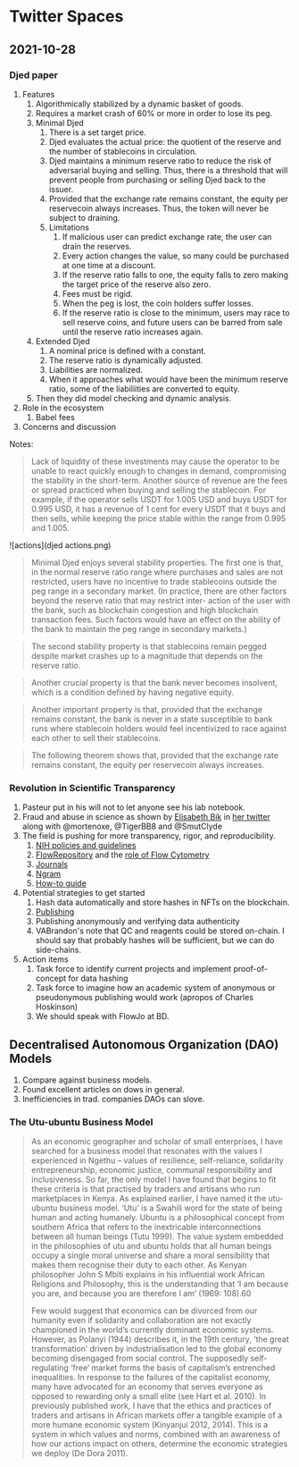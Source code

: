 # Twitter Spaces

## 2021-10-28

### Djed paper

 1. Features
	1. Algorithmically stabilized by a dynamic basket of goods.
	2. Requires a market crash of 60% or more in order to lose its peg.
	3. Minimal Djed
		1. There is a set target price.
		2. Djed evaluates the actual price: the quotient of the
           reserve and the number of stablecoins in circulation.
	    3. Djed maintains a minimum reserve ratio to reduce the risk
           of adversarial buying and selling. Thus, there is a
           threshold that will prevent people from purchasing or
           selling Djed back to the issuer.
	    4. Provided that the exchange rate remains constant, the
           equity per reservecoin always increases. Thus, the token
           will never be subject to draining.
	    5. Limitations
			1. If malicious user can predict exchange rate, the user
               can drain the reserves.
		    2. Every action changes the value, so many could be
               purchased at one time at a discount.
		    3. If the reserve ratio falls to one, the equity falls to
               zero making the target price of the reserve also zero.
		    4. Fees must be rigid.
			5. When the peg is lost, the coin holders suffer losses.
		    6. If the reserve ratio is close to the minimum, users may
               race to sell reserve coins, and future users can be
               barred from sale until the reserve ratio increases
               again.
	4. Extended Djed
		1. A nominal price is defined with a constant.
		2. The reserve ratio is dynamically adjusted.
		3. Liabilities are normalized.
		4. When it approaches what would have been the minimum reserve
           ratio, some of the liabiliities are converted to equity.
    5. Then they did model checking and dynamic analysis.
 2. Role in the ecosystem
	1. Babel fees
 3. Concerns and discussion

Notes:

> Lack of liquidity of these investments may cause the operator to be
> unable to react quickly enough to changes in demand, compromising
> the stability in the short-term. Another source of revenue are the
> fees or spread practiced when buying and selling the stablecoin. For
> example, if the operator sells USDT for 1.005 USD and buys USDT for
> 0.995 USD, it has a revenue of 1 cent for every USDT that it buys
> and then sells, while keeping the price stable within the range from
> 0.995 and 1.005.

![actions](djed actions.png)

> Minimal Djed enjoys several stability properties. The first one is
> that, in the normal reserve ratio range where purchases and sales
> are not restricted, users have no incentive to trade stablecoins
> outside the peg range in a secondary market. (In practice, there are
> other factors beyond the reserve ratio that may restrict inter-
> action of the user with the bank, such as blockchain congestion and
> high blockchain transaction fees. Such factors would have an effect
> on the ability of the bank to maintain the peg range in secondary
> markets.)

> The second stability property is that stablecoins remain pegged
> despite market crashes up to a magnitude that depends on the reserve
> ratio.

> Another crucial property is that the bank never becomes insolvent,
> which is a condition defined by having negative equity.

> Another important property is that, provided that the exchange
> remains constant, the bank is never in a state susceptible to bank
> runs where stablecoin holders would feel incentivized to race
> against each other to sell their stablecoins.

> The following theorem shows that, provided that the exchange rate
> remains constant, the equity per reservecoin always increases.


 
### Revolution in Scientific Transparency

 1. Pasteur put in his will not to let anyone see his lab notebook.
 2. Fraud and abuse in science as shown by [Elisabeth
    Bik](https://www.nature.com/articles/d41586-020-01363-z) in [her
    twitter](https://twitter.com/MicrobiomDigest) along with
    @mortenoxe, @TigerBB8 and @SmutClyde
 3. The field is pushing for more transparency, rigor, and reproducibility.
	1. [NIH policies and guidelines](https://www.niaid.nih.gov/grants-contracts/rigor-and-reproducibility-forms-f)
	2. [FlowRepository](https://flowrepository.org/) and the [role of Flow Cytometry](https://onlinelibrary.wiley.com/doi/10.1002/cyto.a.23940)
	3. [Journals](https://www.nature.com/articles/533452a)
	4. [Ngram](https://books.google.com/ngrams/graph?content=rigor+and+reproducibility&year_start=1800&year_end=2019&corpus=26&smoothing=3&direct_url=t1%3B%2Crigor%20and%20reproducibility%3B%2Cc0)
	5. [How-to guide](https://journals.asm.org/doi/10.1128/mBio.01902-16)
 4. Potential strategies to get started
	1. Hash data automatically and store hashes in NFTs on the blockchain.
	2. [Publishing](https://www.nature.com/articles/533452a)
	3. Publishing anonymously and verifying data authenticity
	4. VABrandon's note that QC and reagents could be stored
       on-chain. I should say that probably hashes will be sufficient,
       but we can do side-chains.
 5. Action items
	1. Task force to identify current projects and implement
       proof-of-concept for data hashing
	2. Task force to imagine how an academic system of anonymous or
       pseudonymous publishing would work (apropos of Charles Hoskinson)
    3. We should speak with FlowJo at BD. 

## Decentralised Autonomous Organization (DAO) Models

 1. Compare against business models.
 2. Found excellent articles on dows in general.
 3. Inefficiencies in trad. companies DAOs can slove.

### The Utu-ubuntu Business Model

> As an economic geographer and scholar of small enterprises, I have searched for a business model that resonates with the values I experienced in Ngethu – values of resilience, self-reliance, solidarity entrepreneurship, economic justice, communal responsibility and inclusiveness. So far, the only model I have found that begins to fit these criteria is that practised by traders and artisans who run marketplaces in Kenya. As explained earlier, I have named it the utu-ubuntu business model. ‘Utu’ is a Swahili word for the state of being human and acting humanely. Ubuntu is a philosophical concept from southern Africa that refers to the inextricable interconnections between all human beings (Tutu 1999). The value system embedded in the philosophies of utu and ubuntu holds that all human beings occupy a single moral universe and share a moral sensibility that makes them recognise their duty to each other. As Kenyan philosopher John S Mbiti explains in his influential work African Religions and Philosophy, this is the understanding that ‘I am because you are, and because you are therefore I am’ (1969: 108).60
>
> Few would suggest that economics can be divorced from our humanity even if solidarity and collaboration are not exactly championed in the world’s currently dominant economic systems. However, as Polanyi (1944) describes it, in the 19th century, ‘the great transformation’ driven by industrialisation led to the global economy becoming disengaged from social control. The supposedly self-regulating ‘free’ market forms the basis of capitalism’s entrenched inequalities. In response to the failures of the capitalist economy, many have advocated for an economy that serves everyone as opposed to rewarding only a small elite (see Hart et al. 2010). In previously published work, I have that the ethics and practices of traders and artisans in African markets offer a tangible example of a more humane economic system (Kinyanjui 2012, 2014). This is a system in which values and norms, combined with an awareness of how our actions impact on others, determine the economic strategies we deploy (De Dora 2011).
